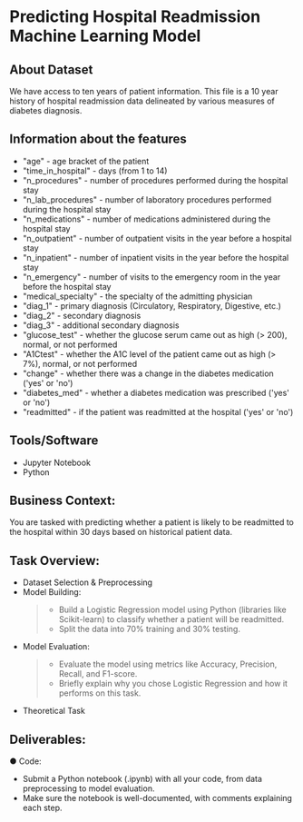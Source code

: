 # Predicting Hospital Readmission Machine Learning Model

## About Dataset
We have access to ten years of patient information.
This file is a 10 year history of hospital readmission data delineated by various measures of diabetes diagnosis.

## Information about the features
- "age" - age bracket of the patient
- "time_in_hospital" - days (from 1 to 14)
- "n_procedures" - number of procedures performed during the hospital stay
- "n_lab_procedures" - number of laboratory procedures performed during the hospital stay
- "n_medications" - number of medications administered during the hospital stay
- "n_outpatient" - number of outpatient visits in the year before a hospital stay
- "n_inpatient" - number of inpatient visits in the year before the hospital stay
- "n_emergency" - number of visits to the emergency room in the year before the hospital stay
- "medical_specialty" - the specialty of the admitting physician
- "diag_1" - primary diagnosis (Circulatory, Respiratory, Digestive, etc.)
- "diag_2" - secondary diagnosis
- "diag_3" - additional secondary diagnosis
- "glucose_test" - whether the glucose serum came out as high (> 200), normal, or not performed
- "A1Ctest" - whether the A1C level of the patient came out as high (> 7%), normal, or not performed
- "change" - whether there was a change in the diabetes medication ('yes' or 'no')
- "diabetes_med" - whether a diabetes medication was prescribed ('yes' or 'no')
- "readmitted" - if the patient was readmitted at the hospital ('yes' or 'no')

## Tools/Software
- Jupyter Notebook
- Python

## Business Context:
You are tasked with predicting whether a patient is likely to be readmitted to the hospital within 30 days based on historical patient data.

## Task Overview:
- Dataset Selection & Preprocessing
- Model Building:
	> - Build a Logistic Regression model using Python (libraries like Scikit-learn) to classify whether a patient will be readmitted.
	> - Split the data into 70% training and 30% testing.
- Model Evaluation:
	> - Evaluate the model using metrics like Accuracy, Precision, Recall, and F1-score.
	> - Briefly explain why you chose Logistic Regression and how it performs on this task.
- Theoretical Task

## Deliverables:
● Code:
- Submit a Python notebook (.ipynb) with all your code, from data preprocessing to model evaluation.
- Make sure the notebook is well-documented, with comments explaining each step.